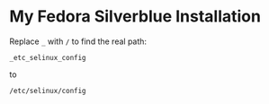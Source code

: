 # My Fedora Silverblue Installation

Replace `_` with `/` to find the real path:

`_etc_selinux_config`

to

`/etc/selinux/config`
